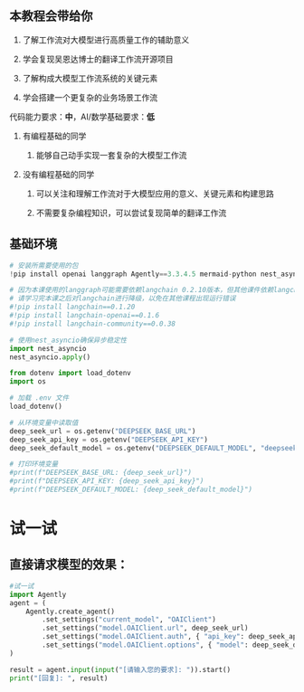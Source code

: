 ## 本教程会带给你

1. 了解工作流对大模型进行高质量工作的辅助意义
    
2. 学会复现吴恩达博士的翻译工作流开源项目
    
3. 了解构成大模型工作流系统的关键元素
    
4. 学会搭建一个更复杂的业务场景工作流


代码能力要求：**中**，AI/数学基础要求：**低**

1. 有编程基础的同学
    
    1. 能够自己动手实现一套复杂的大模型工作流
        
2. 没有编程基础的同学
    
    1. 可以关注和理解工作流对于大模型应用的意义、关键元素和构建思路
        
    2. 不需要复杂编程知识，可以尝试复现简单的翻译工作流
        

  

## 基础环境

```Python
# 安装所需要使用的包
!pip install openai langgraph Agently==3.3.4.5 mermaid-python nest_asyncio

# 因为本课使用的langgraph可能需要依赖langchain 0.2.10版本，但其他课件依赖langchain 0.1.20版本
# 请学习完本课之后对langchain进行降级，以免在其他课程出现运行错误
#!pip install langchain==0.1.20
#!pip install langchain-openai==0.1.6
#!pip install langchain-community==0.0.38
```

```Python
# 使用nest_asyncio确保异步稳定性
import nest_asyncio
nest_asyncio.apply()
```

```Python
from dotenv import load_dotenv
import os

# 加载 .env 文件
load_dotenv()

# 从环境变量中读取值
deep_seek_url = os.getenv("DEEPSEEK_BASE_URL")
deep_seek_api_key = os.getenv("DEEPSEEK_API_KEY")
deep_seek_default_model = os.getenv("DEEPSEEK_DEFAULT_MODEL", "deepseek-chat")

# 打印环境变量
#print(f"DEEPSEEK_BASE_URL: {deep_seek_url}")
#print(f"DEEPSEEK_API_KEY: {deep_seek_api_key}")
#print(f"DEEPSEEK_DEFAULT_MODEL: {deep_seek_default_model}")
```

# 试一试
## 直接请求模型的效果：

```Python
#试一试
import Agently
agent = (
    Agently.create_agent()
        .set_settings("current_model", "OAIClient")
        .set_settings("model.OAIClient.url", deep_seek_url)
        .set_settings("model.OAIClient.auth", { "api_key": deep_seek_api_key })
        .set_settings("model.OAIClient.options", { "model": deep_seek_default_model })
)

result = agent.input(input("[请输入您的要求]: ")).start()
print("[回复]: ", result)
```
